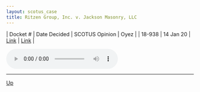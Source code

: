 ```yaml
---
layout: scotus_case
title: Ritzen Group, Inc. v. Jackson Masonry, LLC
---
```


| Docket # | Date Decided | SCOTUS Opinion | Oyez |
| 18-938 | 14 Jan 20 | [Link](https://www.supremecourt.gov/opinions/19pdf/589us1r04_6478.pdf) | [Link](https://www.oyez.org/cases/2019/18-938) |

<audio controls>
   <source src='./resources/18-938.mp3' type='audio/mpeg'>
</audio>

<object data='./resources/18-938.pdf' type='application/pdf'></object>

---

[Up](./README.md)